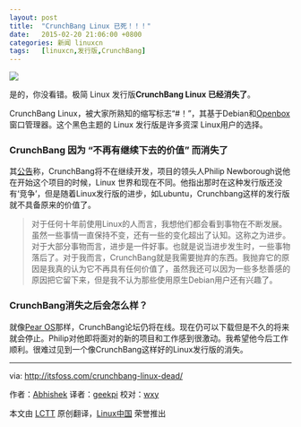 ```yaml
---
layout: post
title:	"CrunchBang Linux 已死！！！"
date:	2015-02-20 21:06:00 +0800 
categories:	新闻 linuxcn 
tags:	[linuxcn,发行版,CrunchBang]
---
```



![](/Asserts/Images//attachment/album/201502/20/210634maa2ycnf0dyyefcg.jpeg)


是的，你没看错。极简 Linux 发行版**CrunchBang Linux 已经消失了**。


CrunchBang Linux，被大家所熟知的缩写标志“#！”，其基于Debian和[Openbox](http://en.wikipedia.org/wiki/Openbox)窗口管理器。这个黑色主题的 Linux 发行版是许多资深 Linux用户的选择。


### CrunchBang 因为 “不再有继续下去的价值” 而消失了


其[公告](http://crunchbang.org/forums/viewtopic.php?id=38916)称，CrunchBang将不在继续开发，项目的领头人Philip Newborough说他在开始这个项目的时候，Linux 世界和现在不同。他指出那时在这种发行版还没有‘竞争’，但是随着Linux发行版的进步，如Lubuntu，Crunchbang这样的发行版就不具备原来的价值了。



> 
> 对于任何十年前使用Linux的人而言，我想他们都会看到事物在不断发展。虽然一些事情一直保持不变，还有一些的变化超出了认知。这称之为进步。对于大部分事物而言，进步是一件好事。也就是说当进步发生时，一些事物落后了。对于我而言，CrunchBang就是我需要抛弃的东西。我抛弃它的原因是我真的认为它不再具有任何价值了，虽然我还可以因为一些多愁善感的原因把它留下来，但是我不认为那些使用原生Debian用户还有兴趣了。
> 
> 
> 


### CrunchBang消失之后会怎么样？


就像[Pear OS](http://itsfoss.com/pear-os-history/)那样，CrunchBang论坛仍将在线。现在仍可以下载但是不久的将来就会停止。Philip对他即将面对的新的项目和工作感到很激动。我希望他今后工作顺利。很难过见到一个像CrunchBang这样好的Linux发行版的消失。




---


via: <http://itsfoss.com/crunchbang-linux-dead/>


作者：[Abhishek](http://itsfoss.com/author/abhishek/) 译者：[geekpi](https://github.com/geekpi) 校对：[wxy](https://github.com/wxy)


本文由 [LCTT](https://github.com/LCTT/TranslateProject) 原创翻译，[Linux中国](http://linux.cn/) 荣誉推出
